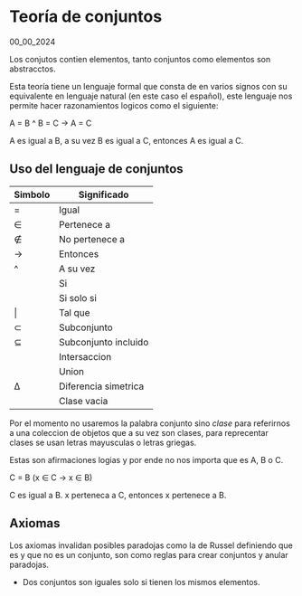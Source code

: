 # Teoría de conjuntos
00_00_2024

Los conjutos contien elementos, tanto conjuntos como elementos son abstracctos.

Esta teoría tiene un lenguaje formal que consta de en varios signos con su equivalente en lenguaje natural (en este caso el español), este lenguaje nos permite hacer razonamientos logicos como el siguiente:

A = B ^ B = C -> A = C

A es igual a B, a su vez B es igual a C, entonces A es igual a C.

## Uso del lenguaje de conjuntos

| Simbolo |Significado  |
|--|--|
| = | Igual |
| ∈ | Pertenece a |
| ∉ | No pertenece a|
| -> | Entonces |  
| ^ | A su vez |
| | Si |
| | Si solo si |
| \| | Tal que |
| ⊂ | Subconjunto |
| ⊆ | Subconjunto incluido |
| | Intersaccion |
| | Union |
| ∆ | Diferencia simetrica | 
| | Clase vacia |

Por el momento no usaremos la palabra conjunto sino *clase* para referirnos a una coleccion de objetos que a su vez son clases, para reprecentar clases se usan letras mayusculas o letras griegas.

Estas son afirmaciones logias y por ende no nos importa que es A, B o C.

C = B (x ∈ C -> x ∈ B)

C es igual a B. x perteneca a C, entonces x pertenece a B.

## Axiomas

Los axiomas invalidan posibles paradojas como la de Russel definiendo que es y que no es un conjunto, son como reglas para crear conjuntos y anular paradojas.

* Dos conjuntos son iguales solo si tienen los mismos elementos.

